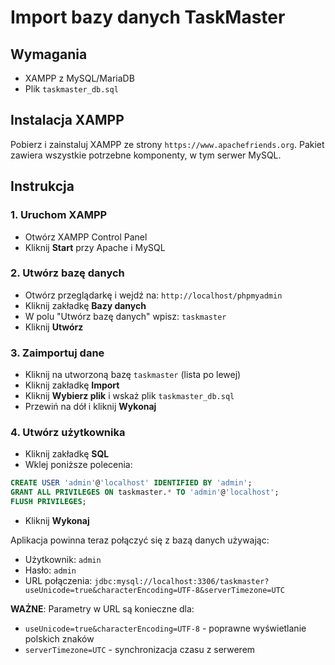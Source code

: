 # Import bazy danych TaskMaster

## Wymagania
- XAMPP z MySQL/MariaDB
- Plik `taskmaster_db.sql`

## Instalacja XAMPP
Pobierz i zainstaluj XAMPP ze strony `https://www.apachefriends.org`. Pakiet zawiera wszystkie potrzebne komponenty, w tym serwer MySQL.

## Instrukcja

### 1. Uruchom XAMPP
- Otwórz XAMPP Control Panel
- Kliknij **Start** przy Apache i MySQL

### 2. Utwórz bazę danych
- Otwórz przeglądarkę i wejdź na: `http://localhost/phpmyadmin`
- Kliknij zakładkę **Bazy danych**
- W polu "Utwórz bazę danych" wpisz: `taskmaster`
- Kliknij **Utwórz**

### 3. Zaimportuj dane
- Kliknij na utworzoną bazę `taskmaster` (lista po lewej)
- Kliknij zakładkę **Import**
- Kliknij **Wybierz plik** i wskaż plik `taskmaster_db.sql`
- Przewiń na dół i kliknij **Wykonaj**

### 4. Utwórz użytkownika
- Kliknij zakładkę **SQL**
- Wklej poniższe polecenia:
```sql
CREATE USER 'admin'@'localhost' IDENTIFIED BY 'admin';
GRANT ALL PRIVILEGES ON taskmaster.* TO 'admin'@'localhost';
FLUSH PRIVILEGES;
```
- Kliknij **Wykonaj**

Aplikacja powinna teraz połączyć się z bazą danych używając:
- Użytkownik: `admin`
- Hasło: `admin`
- URL połączenia: `jdbc:mysql://localhost:3306/taskmaster?useUnicode=true&characterEncoding=UTF-8&serverTimezone=UTC`

**WAŻNE**: Parametry w URL są konieczne dla:
- `useUnicode=true&characterEncoding=UTF-8` - poprawne wyświetlanie polskich znaków
- `serverTimezone=UTC` - synchronizacja czasu z serwerem
